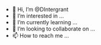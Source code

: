 - 👋 Hi, I’m @DIntergrant
- 👀 I’m interested in ...
- 🌱 I’m currently learning ...
- 💞️ I’m looking to collaborate on ...
- 📫 How to reach me ...

<!---
DIntergrant/DIntergrant is a ✨ special ✨ repository because its `README.md` (this file) appears on your GitHub profile.
You can click the Preview link to take a look at your changes.
--->
